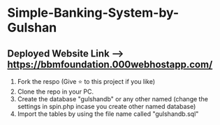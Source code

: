 # Simple-Banking-System-by-Gulshan

## Deployed Website Link --> https://bbmfoundation.000webhostapp.com/
   
1. Fork the respo (Give ⭐ to this project if you like)
2. Clone the repo in your PC.
3. Create the database "gulshandb" or any other named (change the settings in spin.php incase you create other named database)
4. Import the tables by using the file name called "gulshandb.sql"
